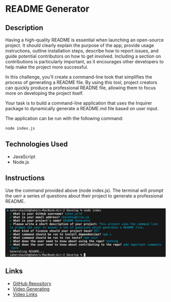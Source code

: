 # README Generator 


## Description
Having a high-quality README is essential when launching an open-source project. It should clearly explain the purpose of the app, provide usage instructions, outline installation steps, describe how to report issues, and guide potential contributors on how to get involved. Including a section on contributions is particularly important, as it encourages other developers to help make the project more successful. 

In this challenge, you'll create a command-line took that simplifies the process of generating a README file. By using this tool, project creators can quickly produce a professional READNE file, allowing them to focus more on developing the project itself. 

Your task is to build a command-line application that uses the Inquirer package to dynamically generate a README.md file based on user input.

The application can be run with the following command:

```bash
node index.js
```

## Technologies Used 
- JavaScript
- Node.js

## Instructions
Use the command provided above (node index.js). The terminal will prompt the uerr a series of questions about their project to generate a professional README. 

![Instructions](Instructions.png)


## Links

* [GitHub Repository](https://github.com/saher-wrld/challange-07)
* [Video Generating](https://drive.google.com/file/d/1ezPwPbMdMUjY7lAqfo6H5tr-L_3MgBX5/view)
* [Video Links](https://drive.google.com/file/d/1E7Hv1uAfIGLvLSeQVYsMLDAb5GC1W2jJ/view)
  

